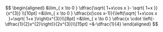 $$
\begin{aligned}
&\lim_{ x \to 0 } \dfrac{\sqrt{ 1+x\cos x }- \sqrt{ 1+x }}{x^{3}} \\[10pt]
=&\lim_{ x \to 0 } \dfrac{x(\cos x-1)}{\left(\sqrt{ 1+x\cos x }+\sqrt{ 1+x }\right)x^{3}}\\[8pt]
=&\lim_{ x \to 0 } \dfrac{x \cdot \left(-\dfrac{1}{2}x^{2}\right)}{2x^{3}}\\[15pt]
=&-\dfrac{1}{4}
\end{aligned}
$$

